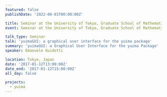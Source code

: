 ```yaml
---
featured: false
publishDate: '2022-06-01T00:00:00Z'

title: Seminar at the University of Tokyo, Graduate School of Mathematical Sciences
event: Seminar at the University of Tokyo, Graduate School of Mathematical Sciences

talk_type: Seminar
talk: 'yuimaGUI: a graphical user interface for the yuima package'
summary: 'yuimaGUI: a Graphical User Interface for the yuima Package'
speaker: Emanuele Guidotti

location: Tokyo, Japan
date: '2017-01-12T13:00:00Z'
date_end: '2017-01-12T15:00:00Z'
all_day: false

projects:
  - yuima
---
```

